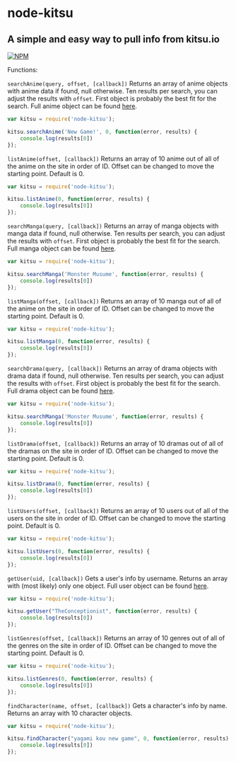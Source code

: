 # node-kitsu #
## A simple and easy way to pull info from kitsu.io ##

[![NPM](https://nodei.co/npm/node-kitsu.png)](https://nodei.co/npm/node-kitsu/)

Functions:

`searchAnime(query, offset, [callback])`
Returns an array of anime objects with anime data if found, null otherwise. Ten results per search, you can adjust the results with `offset`. First object is probably the best fit for the search.
Full anime object can be found [here](http://docs.kitsu17.apiary.io/#reference/media/anime).

```javascript
var kitsu = require('node-kitsu');

kitsu.searchAnime('New Game!', 0, function(error, results) {
    console.log(results[0])
});
```

`listAnime(offset, [callback])`
Returns an array of 10 anime out of all of the anime on the site in order of ID. Offset can be changed to move the starting point. Default is 0.

```javascript
var kitsu = require('node-kitsu');

kitsu.listAnime(0, function(error, results) {
    console.log(results[0])
});
```

`searchManga(query, [callback])`
Returns an array of manga objects with manga data if found, null otherwise. Ten results per search, you can adjust the results with `offset`. First object is probably the best fit for the search.
Full manga object can be found [here](http://docs.kitsu17.apiary.io/#reference/media/manga).

```javascript
var kitsu = require('node-kitsu');

kitsu.searchManga('Monster Musume', function(error, results) {
    console.log(results[0])
});
```

`listManga(offset, [callback])`
Returns an array of 10 manga out of all of the anime on the site in order of ID. Offset can be changed to move the starting point. Default is 0.

```javascript
var kitsu = require('node-kitsu');

kitsu.listManga(0, function(error, results) {
    console.log(results[0])
});
```

`searchDrama(query, [callback])`
Returns an array of drama objects with drama data if found, null otherwise. Ten results per search, you can adjust the results with `offset`.  First object is probably the best fit for the search.
Full drama object can be found [here](http://docs.kitsu17.apiary.io/#reference/media/drama).

```javascript
var kitsu = require('node-kitsu');

kitsu.searchManga('Monster Musume', function(error, results) {
    console.log(results[0])
});
```

`listDrama(offset, [callback])`
Returns an array of 10 dramas out of all of the dramas on the site in order of ID. Offset can be changed to move the starting point. Default is 0.

```javascript
var kitsu = require('node-kitsu');

kitsu.listDrama(0, function(error, results) {
    console.log(results[0])
});
```

`listUsers(offset, [callback])`
Returns an array of 10 users out of all of the users on the site in order of ID. Offset can be changed to move the starting point. Default is 0.

```javascript
var kitsu = require('node-kitsu');

kitsu.listUsers(0, function(error, results) {
    console.log(results[0])
});
```

`getUser(uid, [callback])`
Gets a user's info by username. Returns an array with (most likely) only one object.
Full user object can be found [here](http://docs.kitsu17.apiary.io/#reference/users/library/users).

```javascript
var kitsu = require('node-kitsu');

kitsu.getUser("TheConceptionist", function(error, results) {
    console.log(results[0])
});
```

`listGenres(offset, [callback])`
Returns an array of 10 genres out of all of the genres on the site in order of ID. Offset can be changed to move the starting point. Default is 0.

```javascript
var kitsu = require('node-kitsu');

kitsu.listGenres(0, function(error, results) {
    console.log(results[0])
});
```

`findCharacter(name, offset, [callback])`
Gets a character's info by name. Returns an array with 10 character objects.

```javascript
var kitsu = require('node-kitsu');

kitsu.findCharacter("yagami kou new game", 0, function(error, results) {
    console.log(results[0])
});
```